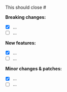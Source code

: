 This should close #

**Breaking changes:**
- [x] ...
- [ ] ...

**New features:**
- [x] ...
- [ ] ...

**Minor changes & patches:**
- [x] ...
- [ ] ...
